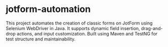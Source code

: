# jotform-automation
This project automates the creation of classic forms on JotForm using Selenium WebDriver in Java. It supports dynamic field insertion, drag-and-drop actions, and input customization. Built using Maven and TestNG for test structure and maintainability.

